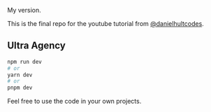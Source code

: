 My version.

This is the final repo for the youtube tutorial from [@danielhultcodes](https://www.youtube.com/@danielhultcodes).

## Ultra Agency

```bash
npm run dev
# or
yarn dev
# or
pnpm dev
```

Feel free to use the code in your own projects.
